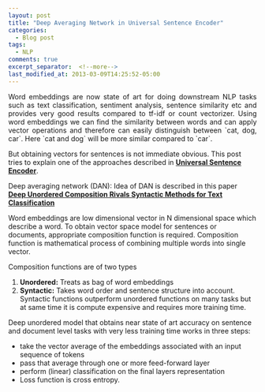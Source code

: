 ```yaml
---
layout: post
title: "Deep Averaging Network in Universal Sentence Encoder"
categories:
  - Blog post
tags:
  - NLP
comments: true
excerpt_separator:  <!--more-->
last_modified_at: 2013-03-09T14:25:52-05:00
---
```

<div style="text-align: justify">Word embeddings are now state of art for doing downstream NLP tasks such as text classification, sentiment analysis, sentence similarity etc and provides very good results compared to tf-idf or count vectorizer. Using word embeddings we can find the similarity between words and can apply vector operations and therefore can easily distinguish between `cat, dog, car`. Here `cat and dog` will be more similar compared to `car`.</div>

<!--more-->
But obtaining vectors for sentences is not immediate obvious. This post tries to explain one of the approaches described in [**Universal Sentence Encoder**](https://arxiv.org/pdf/1803.11175.pdf).

Deep averaging network (DAN): Idea of DAN is described in this paper [**Deep Unordered Composition Rivals Syntactic Methods for Text Classification**](https://people.cs.umass.edu/~miyyer/pubs/2015_acl_dan.pdf)

Word  embeddings are low dimensional vector in N dimensional space which  describe a word. To obtain vector space model for sentences or  documents, appropriate composition function is required. Composition  function is mathematical process of combining multiple words into single  vector.

Composition functions are of two types

1. **Unordered:** Treats as bag of word embeddings
2. **Syntactic:** Takes word order and sentence structure into account. Syntactic  functions outperform unordered functions on many tasks but at same time  it is compute expensive and requires more training time.

Deep  unordered model that obtains near state of art accuracy on sentence and  document level tasks with very less training time works in three steps:
- take the vector average of the embeddings associated with an input sequence of tokens
- pass that average through one or more feed-forward layer
- perform (linear) classification on the final layers representation
- Loss function is cross entropy.

